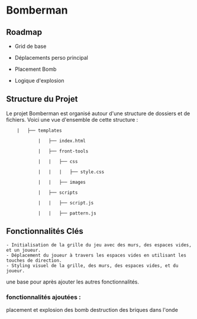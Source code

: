 
# Bomberman


## Roadmap

- Grid de base

- Déplacements perso principal

- Placement Bomb

- Logique d'explosion


## Structure du Projet

Le projet Bomberman est organisé autour d'une structure de dossiers et de fichiers. 
Voici une vue d'ensemble de cette structure :


        |   ├── templates 

                |   ├── index.html

                |   ├── front-tools

                |   |   ├── css 

                |   |   |   ├── style.css

                |   |   ├── images

                |   ├── scripts

                |   |   ├── script.js

                |   |   ├── pattern.js

## Fonctionnalités Clés

    - Initialisation de la grille du jeu avec des murs, des espaces vides, et un joueur.
    - Déplacement du joueur à travers les espaces vides en utilisant les touches de direction.
    - Styling visuel de la grille, des murs, des espaces vides, et du joueur.

une base pour après ajouter les autres fonctionnalités.

### fonctionnalités ajoutées :

placement et explosion des bomb
destruction des briques dans l'onde